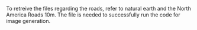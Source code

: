 To retreive the files regarding the roads, refer to natural earth and the North America Roads 10m. The file is needed to successfully run the code for image generation.
